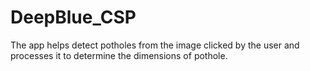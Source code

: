# DeepBlue_CSP

The app helps detect potholes from the image clicked by the user and processes it to determine the dimensions of pothole.
